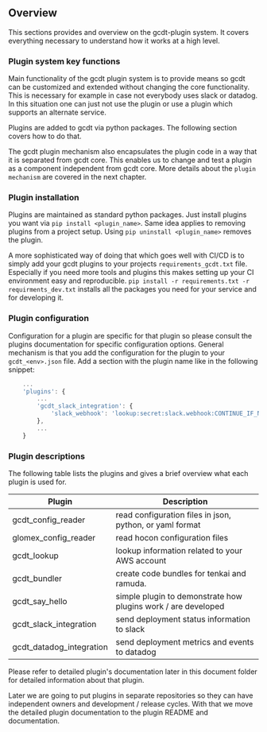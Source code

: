 ## Overview

This sections provides and overview on the gcdt-plugin system. It covers everything necessary to understand how it works at a high level.


### Plugin system key functions

Main functionality of the gcdt plugin system is to provide means so gcdt can be customized and extended without changing the core functionality. This is necessary for example in case not everybody uses slack or datadog. In this situation one can just not use the plugin or use a plugin which supports an alternate service.

Plugins are added to gcdt via python packages. The following section covers how to do that.

The gcdt plugin mechanism also encapsulates the plugin code in a way that it is separated from gcdt core. This enables us to change and test a plugin as a component independent from gcdt core. More details about the `plugin mechanism` are covered in the next chapter. 


### Plugin installation

Plugins are maintained as standard python packages. Just install plugins you want via `pip install <plugin_name>`. Same idea applies to removing plugins from a project setup. Using `pip uninstall <plugin_name>` removes the plugin.

A more sophisticated way of doing that which goes well with CI/CD is to simply add your gcdt plugins to your projects `requirements_gcdt.txt` file. Especially if you need more tools and plugins this makes setting up your CI environment easy and reproducible. `pip install -r requirements.txt -r requirments_dev.txt` installs all the packages you need for your service and for developing it.


### Plugin configuration

Configuration for a plugin are specific for that plugin so please consult the plugins documentation for specific configuration options. General mechanism is that you add the configuration for the plugin to your `gcdt_<env>.json` file. Add a section with the plugin name like in the following snippet:

``` js
    ...
    'plugins': {
        ...
        'gcdt_slack_integration': {
            'slack_webhook': 'lookup:secret:slack.webhook:CONTINUE_IF_NOT_FOUND'
        },
        ...
    }
```


### Plugin descriptions

The following table lists the plugins and gives a brief overview what each plugin is used for.

Plugin | Description
------ | -----------
gcdt_config_reader | read configuration files in json, python, or yaml format
glomex_config_reader | read hocon configuration files
gcdt_lookup | lookup information related to your AWS account
gcdt_bundler | create code bundles for tenkai and ramuda.
gcdt_say_hello | simple plugin to demonstrate how plugins work / are developed
gcdt_slack_integration | send deployment status information to slack
gcdt_datadog_integration | send deployment metrics and events to datadog

Please refer to detailed plugin's documentation later in this document folder for detailed information about that plugin.

Later we are going to put plugins in separate repositories so they can have independent owners and development / release cycles. With that we move the detailed plugin documentation to the plugin README and documentation.
